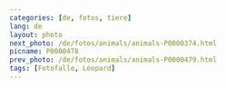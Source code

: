 ```yaml
---
categories: [de, fotos, tiere]
lang: de
layout: photo
next_photo: /de/fotos/animals/animals-P0000374.html
picname: P0000478
prev_photo: /de/fotos/animals/animals-P0000479.html
tags: [Fotofalle, Leopard]
---
```

